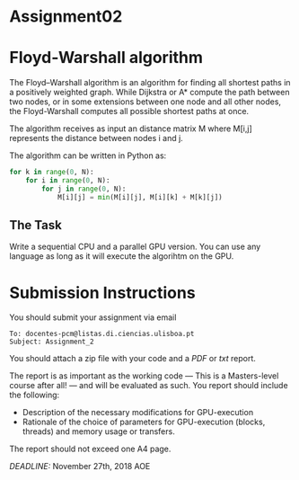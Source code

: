 Assignment02
============

Floyd-Warshall algorithm
========================

The Floyd–Warshall algorithm is an algorithm for finding all shortest paths in a positively weighted graph. While Dijkstra or A* compute the path between two nodes, or in some extensions between one node and all other nodes, the Floyd-Warshall computes all possible shortest paths at once.

The algorithm receives as input an distance matrix M where M[i,j] represents the distance between nodes i and j.


The algorithm can be written in Python as:

```python
for k in range(0, N):
	for i in range(0, N):
		for j in range(0, N):
			M[i][j] = min(M[i][j], M[i][k] + M[k][j])
```

The Task
--------

Write a sequential CPU and a parallel GPU version. You can use any language as long as it will execute the algorihtm on the GPU.


Submission Instructions
=======================

You should submit your assignment via email

```
To: docentes-pcm@listas.di.ciencias.ulisboa.pt
Subject: Assignment_2
```

You should attach a zip file with your code and a *PDF* or *txt* report.

The report is as important as the working code — This is a Masters-level course after all! — and will be evaluated as such. You report should include the following:

* Description of the necessary modifications for GPU-execution
* Rationale of the choice of parameters for GPU-execution (blocks, threads) and memory usage or transfers.

The report should not exceed one A4 page.

*DEADLINE:* November 27th, 2018 AOE




